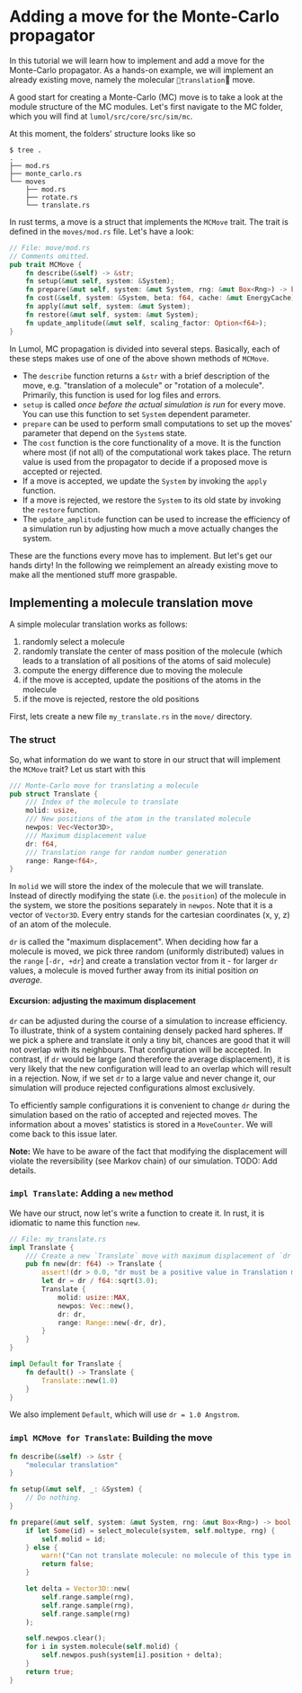 # Adding a move for the Monte-Carlo propagator

In this tutorial we will learn how to implement and add a move for the Monte-Carlo propagator. As a hands-on example, we will implement an already existing move, namely the molecular `translation` move.

A good start for creating a Monte-Carlo (MC) move is to take a look at the module structure of the MC modules. Let's first navigate to the MC folder, which you will find at `lumol/src/core/src/sim/mc`.

At this moment, the folders' structure looks like so
```
$ tree .
.
├── mod.rs
├── monte_carlo.rs
└── moves
    ├── mod.rs
    ├── rotate.rs
    └── translate.rs
```

In rust terms, a move is a struct that implements the `MCMove` trait. The trait is defined in the `moves/mod.rs` file. Let's have a look:

```rust
// File: move/mod.rs
// Comments omitted.
pub trait MCMove {
    fn describe(&self) -> &str;
    fn setup(&mut self, system: &System);
    fn prepare(&mut self, system: &mut System, rng: &mut Box<Rng>) -> bool;
    fn cost(&self, system: &System, beta: f64, cache: &mut EnergyCache) -> f64;
    fn apply(&mut self, system: &mut System);
    fn restore(&mut self, system: &mut System);
    fn update_amplitude(&mut self, scaling_factor: Option<f64>);
}
```

In Lumol, MC propagation is divided into several steps. Basically, each of these steps makes use of one of the above shown methods of `MCMove`.

- The `describe` function returns a `&str` with a brief description of the move, e.g. "translation of a molecule" or "rotation of a molecule". Primarily, this function is used for log files and errors.
- `setup` is called *once before the actual simulation is run* for every move. You can use this function to set `System` dependent parameter.
- `prepare` can be used to perform small computations to set up the moves' parameter that depend on the `System`s state.
- The `cost` function is the core functionality of a move. It is the function where most (if not all) of the computational work takes place. The return value is used from the propagator to decide if a proposed move is accepted or rejected. 
- If a move is accepted, we update the `System` by invoking the `apply` function.
- If a move is rejected, we restore the `System` to its old state by invoking the `restore` function.
- The `update_amplitude` function can be used to increase the efficiency of a simulation run by adjusting how much a move actually changes the system.

These are the functions every move has to implement. But let's get our hands dirty! In the following we reimplement an already existing move to make all the mentioned stuff more graspable.

## Implementing a molecule translation move

A simple molecular translation works as follows:
1. randomly select a molecule
2. randomly translate the center of mass position of the molecule (which leads to a translation of all positions of the atoms of said molecule)
3. compute the energy difference due to moving the molecule
4. if the move is accepted, update the positions of the atoms in the molecule
5. if the move is rejected, restore the old positions

First, lets create a new file `my_translate.rs` in the `move/` directory. 


### The struct

So, what information do we want to store in our struct that will implement the `MCMove` trait? Let us start with this

```rust
/// Monte-Carlo move for translating a molecule
pub struct Translate {
    /// Index of the molecule to translate
    molid: usize,
    /// New positions of the atom in the translated molecule
    newpos: Vec<Vector3D>,
    /// Maximum displacement value
    dr: f64,
    /// Translation range for random number generation
    range: Range<f64>,
}
```

In `molid` we will store the index of the molecule that we will translate. Instead of directly modifying the state (i.e. the `position`) of the molecule in the system, we store the positions separately in `newpos`. Note that it is a vector of `Vector3D`. Every entry stands for the cartesian coordinates (x, y, z) of an atom of the molecule. 

`dr` is called the "maximum displacement". When deciding how far a molecule is moved, we pick three random (uniformly distributed) values in the `range` [`-dr, +dr`] and create a translation vector from it - for larger `dr` values, a molecule is moved further away from its initial position *on average*. 

#### Excursion: adjusting the maximum displacement

`dr` can be adjusted during the course of a simulation to increase efficiency. To illustrate, think of a system containing densely packed hard spheres. If we pick a sphere and translate it only a tiny bit, chances are good that it will not overlap with its neighbours. That configuration will be accepted. In contrast, if `dr` would be large (and therefore the average displacement), it is very likely that the new configuration will lead to an overlap which will result in a rejection. Now, if we set `dr` to a large value and never change it, our simulation will produce rejected configurations almost exclusively.

To efficiently sample configurations it is convenient to change `dr` during the simulation based on the ratio of accepted and rejected moves. The information about a moves' statistics is stored in a `MoveCounter`. We will come back to this issue later.

**Note:**
We have to be aware of the fact that modifying the displacement will violate the reversibility (see Markov chain) of our simulation. TODO: Add details.


### `impl Translate`: Adding a `new` method

We have our struct, now let's write a function to create it. In rust, it is idiomatic to name this function `new`.

```rust
// File: my_translate.rs
impl Translate {
    /// Create a new `Translate` move with maximum displacement of `dr`.
    pub fn new(dr: f64) -> Translate {
        assert!(dr > 0.0, "dr must be a positive value in Translation move.");
        let dr = dr / f64::sqrt(3.0);
        Translate {
            molid: usize::MAX,
            newpos: Vec::new(),
            dr: dr,
            range: Range::new(-dr, dr),
        }
    }
}

impl Default for Translate {
    fn default() -> Translate {
        Translate::new(1.0)
    }
}
``` 

We also implement `Default`, which will use `dr = 1.0 Angstrom`.


### `impl MCMove for Translate`: Building the move

```rust
fn describe(&self) -> &str {
    "molecular translation"
}
```

```rust
fn setup(&mut self, _: &System) { 
    // Do nothing.
}
```

```rust
fn prepare(&mut self, system: &mut System, rng: &mut Box<Rng>) -> bool {
    if let Some(id) = select_molecule(system, self.moltype, rng) {
        self.molid = id;
    } else {
        warn!("Can not translate molecule: no molecule of this type in the system.");
        return false;
    }

    let delta = Vector3D::new(
        self.range.sample(rng),
        self.range.sample(rng),
        self.range.sample(rng)
    );

    self.newpos.clear();
    for i in system.molecule(self.molid) {
        self.newpos.push(system[i].position + delta);
    }
    return true;
}
```

```rust
```

```rust
```
